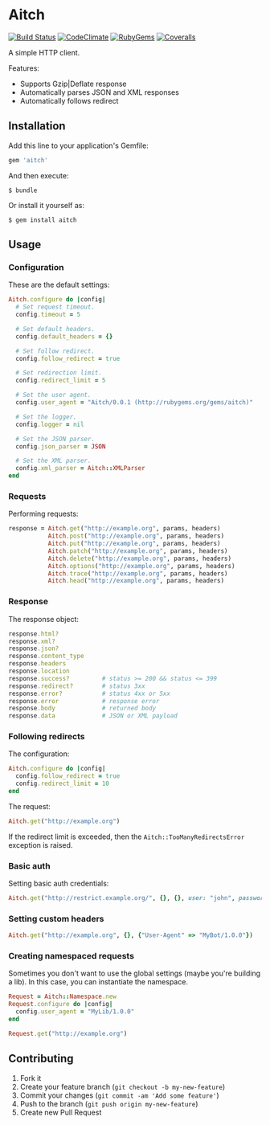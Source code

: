 # Aitch

[![Build Status](https://travis-ci.org/fnando/aitch.png)](https://travis-ci.org/fnando/aitch)
[![CodeClimate](https://codeclimate.com/github/fnando/aitch.png)](https://codeclimate.com/github/fnando/aitch/)
[![RubyGems](https://badge.fury.io/rb/aitch.png)](https://rubygems.org/gems/aitch)
[![Coveralls](https://coveralls.io/repos/fnando/aitch/badge.png?branch=master)](https://coveralls.io/r/fnando/aitch)

A simple HTTP client.

Features:

* Supports Gzip|Deflate response
* Automatically parses JSON and XML responses
* Automatically follows redirect

## Installation

Add this line to your application's Gemfile:

```ruby
gem 'aitch'
```

And then execute:

    $ bundle

Or install it yourself as:

    $ gem install aitch

## Usage

### Configuration

These are the default settings:

```ruby
Aitch.configure do |config|
  # Set request timeout.
  config.timeout = 5

  # Set default headers.
  config.default_headers = {}

  # Set follow redirect.
  config.follow_redirect = true

  # Set redirection limit.
  config.redirect_limit = 5

  # Set the user agent.
  config.user_agent = "Aitch/0.0.1 (http://rubygems.org/gems/aitch)"

  # Set the logger.
  config.logger = nil

  # Set the JSON parser.
  config.json_parser = JSON

  # Set the XML parser.
  config.xml_parser = Aitch::XMLParser
end
```

### Requests

Performing requests:

```ruby
response = Aitch.get("http://example.org", params, headers)
           Aitch.post("http://example.org", params, headers)
           Aitch.put("http://example.org", params, headers)
           Aitch.patch("http://example.org", params, headers)
           Aitch.delete("http://example.org", params, headers)
           Aitch.options("http://example.org", params, headers)
           Aitch.trace("http://example.org", params, headers)
           Aitch.head("http://example.org", params, headers)
```

### Response

The response object:

```ruby
response.html?
response.xml?
response.json?
response.content_type
response.headers
response.location
response.success?         # status >= 200 && status <= 399
response.redirect?        # status 3xx
response.error?           # status 4xx or 5xx
response.error            # response error
response.body             # returned body
response.data             # JSON or XML payload
```

### Following redirects

The configuration:

```ruby
Aitch.configure do |config|
  config.follow_redirect = true
  config.redirect_limit = 10
end
```

The request:

```ruby
Aitch.get("http://example.org")
```

If the redirect limit is exceeded, then the `Aitch::TooManyRedirectsError` exception
is raised.

### Basic auth

Setting basic auth credentials:

```ruby
Aitch.get("http://restrict.example.org/", {}, {}, user: "john", password: "test")
```

### Setting custom headers

```ruby
Aitch.get("http://example.org", {}, {"User-Agent" => "MyBot/1.0.0"})
```

### Creating namespaced requests

Sometimes you don't want to use the global settings (maybe you're building a
lib). In this case, you can instantiate the namespace.

```ruby
Request = Aitch::Namespace.new
Request.configure do |config|
  config.user_agent = "MyLib/1.0.0"
end

Request.get("http://example.org")
```

## Contributing

1. Fork it
2. Create your feature branch (`git checkout -b my-new-feature`)
3. Commit your changes (`git commit -am 'Add some feature'`)
4. Push to the branch (`git push origin my-new-feature`)
5. Create new Pull Request
